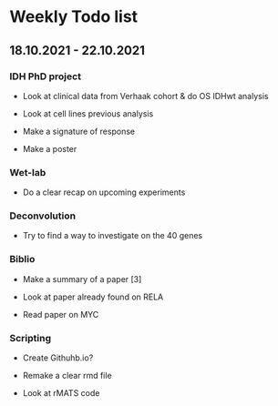 # Weekly Todo list

## 18.10.2021 - 22.10.2021

### IDH PhD project
* Look at clinical data from Verhaak cohort & do OS IDHwt analysis

* Look at cell lines previous analysis

* Make a signature of response

* Make a poster

### Wet-lab

* Do a clear recap on upcoming experiments

### Deconvolution

* Try to find a way to investigate on the 40 genes

### Biblio

* Make a summary of a paper [3]

* Look at paper already found on RELA

* Read paper on MYC

### Scripting

* Create Githuhb.io?

* Remake a clear rmd file

* Look at rMATS code

